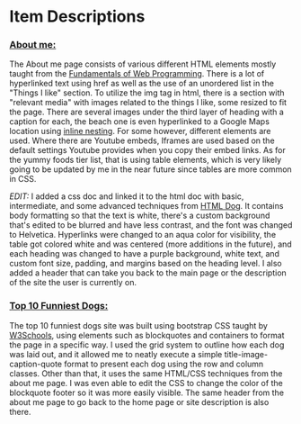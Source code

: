 <html>
  <h1>Item Descriptions</h1>
  <h3><a href="https://clongb.github.io/items/about.html">About me:</a></h3>
  <body>
    <p>The About me page consists of various different HTML elements mostly taught from the <a href="https://runestone.academy/runestone/books/published/webfundamentals/HTML/toctree.html">Fundamentals of Web Programming</a>. There is a lot of hyperlinked text using href as well as the use of an unordered list in the "Things I like" section. To utilize the img tag in html, there is a section with "relevant media" with images related to the things I like, some resized to fit the page. There are several images under the third layer of heading with a caption for each, the beach one is even hyperlinked to a Google Maps location using <a href="https://github.com/clongb/clongb.github.io/commit/1f4884be6441ddc803ec472e0f7738cdd5afca3c#diff-803aebf51dbc2c943a0497ea3ac83678a0685acc84819a945bbf55d82e2f3e61">inline nesting</a>. For some however, different elements are used. Where there are Youtube embeds, Iframes are used based on the default settings Youtube provides when you copy their embed links. As for the yummy foods tier list, that is using table elements, which is very likely going to be updated by me in the near future since tables are more common in CSS.</p>
    <p><em>EDIT:</em> I added a css doc and linked it to the html doc with basic, intermediate, and some advanced techniques from <a href="https://htmldog.com/guides/css/">HTML Dog</a>. It contains body formatting so that the text is white, there's a custom background that's edited to be blurred and have less contrast, and the font was changed to Helvetica. Hyperlinks were changed to an aqua color for visibility, the table got colored white and was centered (more additions in the future), and each heading was changed to have a purple background, white text, and custom font size, padding, and margins based on the heading level. I also added a header that can take you back to the main page or the description of the site the user is currently on.</p>
    <h3><a href="https://clongb.github.io/items/top10.html">Top 10 Funniest Dogs:</a></h3>
    <p>The top 10 funniest dogs site was built using bootstrap CSS taught by <a href="https://www.w3schools.com/bootstrap5/index.php">W3Schools</a>, using elements such as blockquotes and containers to format the page in a specific way. I used the grid system to outline how each dog was laid out, and it allowed me to neatly execute a simple title-image-caption-quote format to present each dog using the row and column classes. Other than that, it uses the same HTML/CSS techniques from the about me page. I was even able to edit the CSS to change the color of the blockquote footer so it was more easily visible. The same header from the about me page to go back to the home page or site description is also there.</p>
  </body>
</html>
